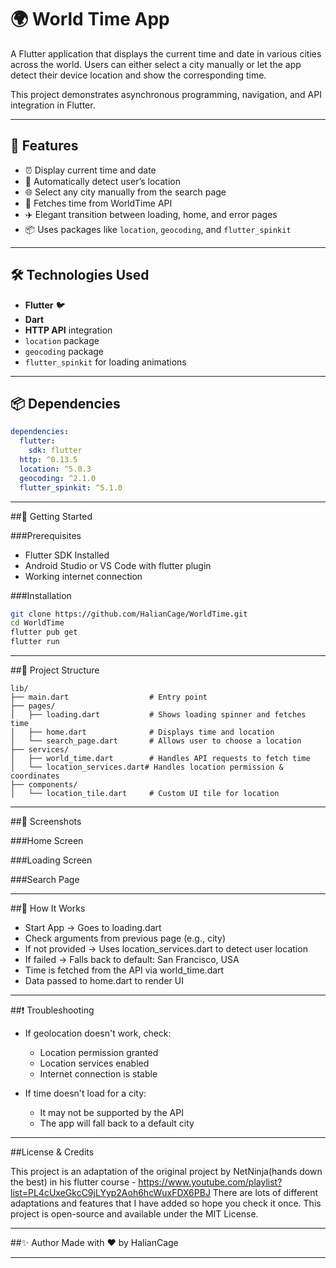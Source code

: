 # 🌍 World Time App

A Flutter application that displays the current time and date in various cities across the world. Users can either select a city manually or let the app detect their device location and show the corresponding time. 

This project demonstrates asynchronous programming, navigation, and API integration in Flutter.

---

## 📱 Features

- ⏰ Display current time and date
- 🧭 Automatically detect user’s location
- 🌐 Select any city manually from the search page
- 📡 Fetches time from WorldTime API
- ✈️ Elegant transition between loading, home, and error pages
- 📦 Uses packages like `location`, `geocoding`, and `flutter_spinkit`

---

## 🛠️ Technologies Used

- **Flutter** 🐦
- **Dart**
- **HTTP API** integration
- `location` package
- `geocoding` package
- `flutter_spinkit` for loading animations

---

## 📦 Dependencies

```yaml
dependencies:
  flutter:
    sdk: flutter
  http: ^0.13.5
  location: ^5.0.3
  geocoding: ^2.1.0
  flutter_spinkit: ^5.1.0
```
---

##🚀 Getting Started

  ###Prerequisites
  
  - Flutter SDK Installed
  - Android Studio or VS Code with flutter plugin
  - Working internet connection

  ###Installation
  ```bash
  git clone https://github.com/HalianCage/WorldTime.git
  cd WorldTime
  flutter pub get
  flutter run
  ```

---
  
##📂 Project Structure
```
lib/
├── main.dart                  # Entry point
├── pages/
│   ├── loading.dart           # Shows loading spinner and fetches time
│   ├── home.dart              # Displays time and location
│   └── search_page.dart       # Allows user to choose a location
├── services/
│   ├── world_time.dart        # Handles API requests to fetch time
│   └── location_services.dart# Handles location permission & coordinates
├── components/
│   └── location_tile.dart     # Custom UI tile for location
```

---

##🧪 Screenshots

###Home Screen

###Loading Screen

###Search Page

---

##🧠 How It Works
- Start App → Goes to loading.dart
- Check arguments from previous page (e.g., city)
- If not provided → Uses location_services.dart to detect user location
- If failed → Falls back to default: San Francisco, USA
- Time is fetched from the API via world_time.dart
- Data passed to home.dart to render UI

---

##❗ Troubleshooting
- If geolocation doesn't work, check:
  - Location permission granted
  - Location services enabled
  - Internet connection is stable

- If time doesn't load for a city:
  - It may not be supported by the API
  - The app will fall back to a default city
 
---

##License & Credits

This project is an adaptation of the original project by NetNinja(hands down the best) in his flutter course - https://www.youtube.com/playlist?list=PL4cUxeGkcC9jLYyp2Aoh6hcWuxFDX6PBJ
There are lots of different adaptations and features that I have added so hope you check it once.
This project is open-source and available under the MIT License.

---

##✨ Author
Made with ❤️ by HalianCage

---
